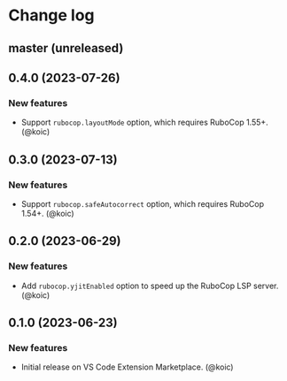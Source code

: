 # Change log

## master (unreleased)

## 0.4.0 (2023-07-26)

### New features

- Support `rubocop.layoutMode` option, which requires RuboCop 1.55+. (@koic)

## 0.3.0 (2023-07-13)

### New features

- Support `rubocop.safeAutocorrect` option, which requires RuboCop 1.54+. (@koic)

## 0.2.0 (2023-06-29)

### New features

- Add `rubocop.yjitEnabled` option to speed up the RuboCop LSP server. (@koic)

## 0.1.0 (2023-06-23)

### New features

- Initial release on VS Code Extension Marketplace. (@koic)
